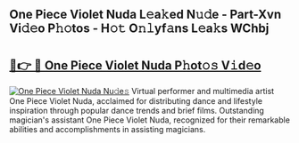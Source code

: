 ## One Piece Violet Nuda L𝚎a𝚔ed N𝚞𝚍e - Part-Xvn Vi𝚍𝚎o P𝚑𝚘tos - H𝚘𝚝 O𝚗𝚕yf𝚊ns L𝚎a𝚔s WChbj

# <h2><a href="http://kf2rl98.oniu.top/?m=One+Piece+Violet+Nuda">🔗👉 🔴 One Piece Violet Nuda P𝚑ot𝚘𝚜 V𝚒d𝚎o</a></h2>

[![One Piece Violet Nuda Nu𝚍e𝚜](https://i.imgur.com/0qMVB7G.gif)](http://kf2rl98.oniu.top/?m=One+Piece+Violet+Nuda)
Virtual performer and multimedia artist One Piece Violet Nuda, acclaimed for distributing dance and lifestyle inspiration through popular dance trends and brief films. Outstanding magician's assistant One Piece Violet Nuda, recognized for their remarkable abilities and accomplishments in assisting magicians.  
